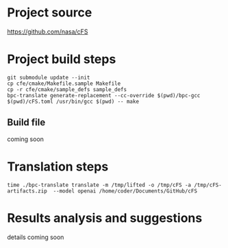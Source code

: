 # Project source

https://github.com/nasa/cFS

# Project build steps

```
git submodule update --init
cp cfe/cmake/Makefile.sample Makefile
cp -r cfe/cmake/sample_defs sample_defs
bpc-translate generate-replacement --cc-override $(pwd)/bpc-gcc $(pwd)/cFS.toml /usr/bin/gcc $(pwd) -- make
```

## Build file

coming soon

# Translation steps

```
time ./bpc-translate translate -m /tmp/lifted -o /tmp/cFS -a /tmp/cFS-artifacts.zip  --model openai /home/coder/Documents/GitHub/cFS
```

# Results analysis and suggestions

details coming soon



